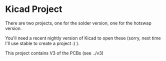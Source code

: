 # Kicad Project

There are two projects, one for the solder version, one for the hotswap version.

You'll need a recent nightly version of Kicad to open these (sorry, next time I'll use stable to create a project :) ).

This project contains V3 of the PCBs (see ../v3)
